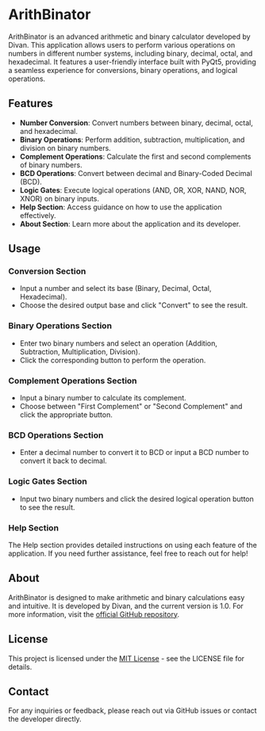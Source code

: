 # ArithBinator

ArithBinator is an advanced arithmetic and binary calculator developed by Divan. This application allows users to perform various operations on numbers in different number systems, including binary, decimal, octal, and hexadecimal. It features a user-friendly interface built with PyQt5, providing a seamless experience for conversions, binary operations, and logical operations.

## Features

- **Number Conversion**: Convert numbers between binary, decimal, octal, and hexadecimal.
- **Binary Operations**: Perform addition, subtraction, multiplication, and division on binary numbers.
- **Complement Operations**: Calculate the first and second complements of binary numbers.
- **BCD Operations**: Convert between decimal and Binary-Coded Decimal (BCD).
- **Logic Gates**: Execute logical operations (AND, OR, XOR, NAND, NOR, XNOR) on binary inputs.
- **Help Section**: Access guidance on how to use the application effectively.
- **About Section**: Learn more about the application and its developer.

## Usage

### Conversion Section
- Input a number and select its base (Binary, Decimal, Octal, Hexadecimal).
- Choose the desired output base and click "Convert" to see the result.

### Binary Operations Section
- Enter two binary numbers and select an operation (Addition, Subtraction, Multiplication, Division).
- Click the corresponding button to perform the operation.

### Complement Operations Section
- Input a binary number to calculate its complement.
- Choose between "First Complement" or "Second Complement" and click the appropriate button.

### BCD Operations Section
- Enter a decimal number to convert it to BCD or input a BCD number to convert it back to decimal.

### Logic Gates Section
- Input two binary numbers and click the desired logical operation button to see the result.

### Help Section
The Help section provides detailed instructions on using each feature of the application. If you need further assistance, feel free to reach out for help!

## About
ArithBinator is designed to make arithmetic and binary calculations easy and intuitive. It is developed by Divan, and the current version is 1.0. For more information, visit the [official GitHub repository](https://github.com/DGAMECRAFTER/ArithBinator).

## License
This project is licensed under the [MIT License](LICENSE) - see the LICENSE file for details.

## Contact
For any inquiries or feedback, please reach out via GitHub issues or contact the developer directly.
